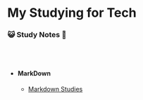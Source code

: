 # My Studying for Tech
### :smiley_cat: Study Notes  📖
<br>
</br>

- #### MarkDown
  - [Markdown Studies](https://github.com/sitonbush/StudyingCS/blob/main/StudyMarkdown)
